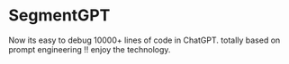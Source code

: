 # SegmentGPT
Now its easy to debug 10000+ lines of code in ChatGPT. totally based on prompt engineering !! enjoy the technology.
